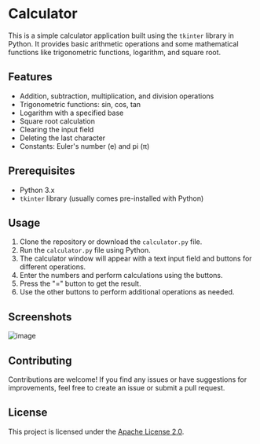 # Calculator

This is a simple calculator application built using the `tkinter` library in Python. It provides basic arithmetic operations and some mathematical functions like trigonometric functions, logarithm, and square root.

## Features

- Addition, subtraction, multiplication, and division operations
- Trigonometric functions: sin, cos, tan
- Logarithm with a specified base
- Square root calculation
- Clearing the input field
- Deleting the last character
- Constants: Euler's number (e) and pi (π)

## Prerequisites

- Python 3.x
- `tkinter` library (usually comes pre-installed with Python)

## Usage

1. Clone the repository or download the `calculator.py` file.
2. Run the `calculator.py` file using Python.
3. The calculator window will appear with a text input field and buttons for different operations.
4. Enter the numbers and perform calculations using the buttons.
5. Press the "=" button to get the result.
6. Use the other buttons to perform additional operations as needed.

## Screenshots
![image](https://github.com/Ni30shkumar/Gui_Scientific_calculator/assets/132122071/3d320eca-c0ea-4907-9026-ffeb60caf337)


## Contributing

Contributions are welcome! If you find any issues or have suggestions for improvements, feel free to create an issue or submit a pull request.

## License

This project is licensed under the [Apache License 2.0](LICENSE).
